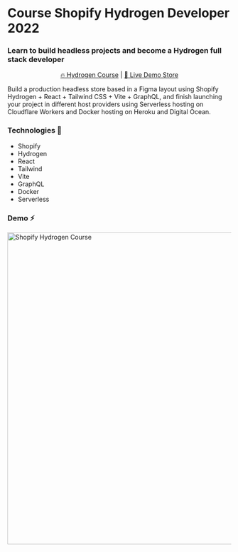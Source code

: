 # Course Shopify Hydrogen Developer 2022
### Learn to build headless projects and become a Hydrogen full stack developer

<div align="center">
  <p align="center">
    <a href="https://rafaelcg.com/course-shopify-hydrogen-developer-2022" rel="external" target="_blank">🔥 Hydrogen Course</a> | <a href="https://course-shopify-hydrogen.rafaelcg.com" rel="external" target="_blank">🔎 Live Demo Store</a>
  </p>
</div>

Build a production headless store based in a Figma layout using Shopify Hydrogen + React + Tailwind CSS + Vite + GraphQL, and finish launching your project in different host providers using Serverless hosting on Cloudflare Workers and Docker hosting on Heroku and Digital Ocean.

### Technologies 🔧

- Shopify
- Hydrogen
- React
- Tailwind
- Vite
- GraphQL
- Docker
- Serverless

### Demo ⚡️

<img src=".github/assets/Shopify Hydrogen Course.gif" alt="Shopify Hydrogen Course" width="700">

